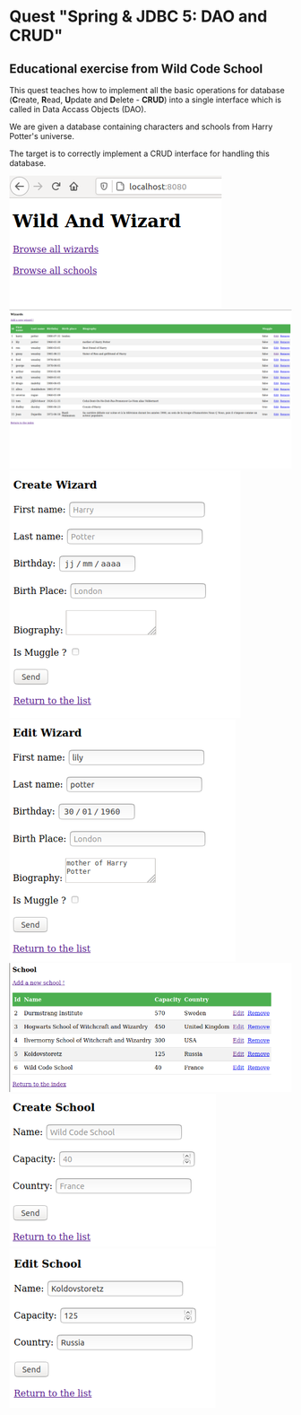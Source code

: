 # Quest "Spring & JDBC 5: DAO and CRUD"

## Educational exercise from Wild Code School

This quest teaches how to implement all the basic operations for database (**C**reate, **R**ead, **U**pdate and **D**elete - **CRUD**) into a single interface
which is called in Data Accass Objects (DAO). 

We are given a database containing characters and schools from Harry Potter's universe. 

The target is to correctly implement a CRUD interface for handling this database.

![screen capture](https://github.com/0reldev/quest-spring-jdbc-crud/blob/master/src/main/resources/static/img/screen-capture-1.png)
![screen capture](https://github.com/0reldev/quest-spring-jdbc-crud/blob/master/src/main/resources/static/img/screen-capture-2.png)
![screen capture](https://github.com/0reldev/quest-spring-jdbc-crud/blob/master/src/main/resources/static/img/screen-capture-3.png)
![screen capture](https://github.com/0reldev/quest-spring-jdbc-crud/blob/master/src/main/resources/static/img/screen-capture-4.png)
![screen capture](https://github.com/0reldev/quest-spring-jdbc-crud/blob/master/src/main/resources/static/img/screen-capture-5.png)
![screen capture](https://github.com/0reldev/quest-spring-jdbc-crud/blob/master/src/main/resources/static/img/screen-capture-6.png)
![screen capture](https://github.com/0reldev/quest-spring-jdbc-crud/blob/master/src/main/resources/static/img/screen-capture-7.png)
